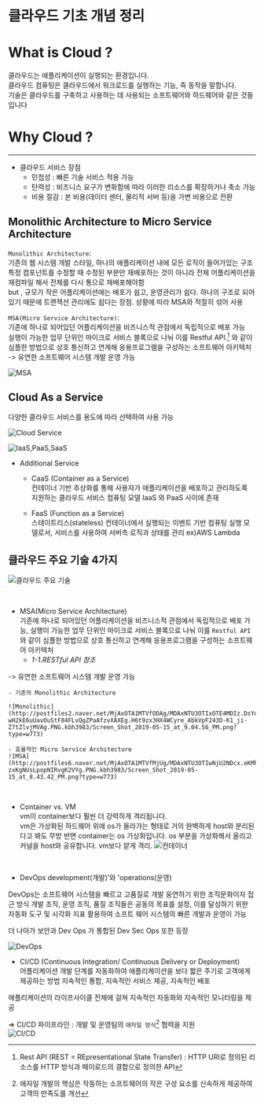 # 클라우드 기초 개념 정리

# What is Cloud ?   
클라우드는 애플리케이션이 실행되는 환경입니다.  
클라우드 컴퓨팅은 클라우드에서 워크로드를 실행하는 기능, 즉 동작을 말합니다.  
기술은 클라우드를 구축하고 사용하는 데 사용되는 소프트웨어와 하드웨어와 같은 것들입니다   


# Why Cloud ?
---  
- 클라우드 서비스 장점  
    - 민첩성 : 빠른 기술 서비스 적용 가능
    - 탄력성 : 비즈니스 요구가 변화함에 따라 이러한 리소스를 확장하거나 축소 가능
    - 비용 절감 : 본 비용(데이터 센터, 물리적 서버 등)을 가변 비용으로 전환  
  
  
## **Monolithic Architecture** to **Micro Service Architecture**   
`Monolithic Architecture`:  
기존의 웹 시스템 개발 스타일, 하나의 애플리케이션 내에 모든 로직이 들어가있는 구조  
특정 컴포넌트를 수정할 때 수정된 부분만 재배포하는 것이 아니라 전체 어플리케이션을 재컴파일 해서 전체를 다시 통으로 재배포해야함  
but , 규모가 작은 어플리케이션에는 배포가 쉽고, 운영관리가 쉽다. 하나의 구조로 되어있기 때문에 트랜잭션 관리에도 쉽다는 장점. 상황에 따라 MSA와 적절히 섞어 사용  
  
`MSA(Micro Service Architecture)`:  
기존에 하나로 되어있던 어플리케이션을 비즈니스적 관점에서 독립적으로 배포 가능  
실행이 가능한 업무 단위인 마이크로 서비스 블록으로 나눠 이를  Restful API.[^Restful API]
와 같이 심플한 방법으로 상호 통신하고 연계해 응용프로그램을 구성하는 소프트웨어 아키텍처  
-> 유연한 소프트웨어 시스템 개발 운영 가능   

![MSA](https://docs.microsoft.com/ko-kr/azure/architecture/includes/images/microservices-logical.png 'MSA')
  
[^Restful API]:  Rest API (REST = REpresentational State Transfer) : HTTP URI로 정의된 리소스를 HTTP 방식과 페이로드의 결합으로 정의한 API



## Cloud As a Service  
다양한 클라우드 서비스를 용도에 따라 선택하여 사용 가능  
  
![Cloud Service](https://azurecomcdn.azureedge.net/cvt-9963f0986fa62e56a009126ebe6c5cb1175dbfc409c6b78d065d7e54cccfe03f/images/page/overview/what-is-iaas/what-is-iaas.png 'IaaS PaaS SaaS')  

![IaaS,PaaS,SaaS](https://ncube-digest.com/wp-content/uploads/2020/02/imgpsh_fullsize_anim.png 'CloudService')  


- Additional Service  
    - CaaS (Container as a Service)  
컨테이너 기반 추상화를 통해 사용자가 애플리케이션을 배포하고 관리하도록 지원하는 클라우드 서비스 컴퓨팅 모델
IaaS 와 PaaS 사이에 존재  
   
    - FaaS (Function as a Service)  
스테이트리스(stateless) 컨테이너에서 실행되는 이벤트 기반 컴퓨팅 실행 모델로서, 서비스를 사용하여 서버측 로직과 상태를 관리
ex)AWS Lambda



## 클라우드 주요 기술 4가지  
![클라우드 주요 기술](https://ditoday.com/wp-content/uploads/2019/11/1-1.jpg)  

<br>  

 
- MSA(Micro Service Architecture)  
기존에 하나로 되어있던 어플리케이션을 비즈니스적 관점에서 독립적으로 배포 가능, 실행이 가능한 업무 단위인 마이크로 서비스 블록으로 나눠 이를  `Restful API`와 같이 심플한 방법으로 상호 통신하고 연계해 응용프로그램을 구성하는 소프트웨어 아키텍처      
    - *1-1.RESTful API 참조*

-> 유연한 소프트웨어 시스템 개발 운영 가능  

    - 기존의 Monolithic Architecture  
    
    ![Monolithic](http://postfiles2.naver.net/MjAxOTA1MTVfODAg/MDAxNTU3OTIxOTE4MDIz.DsYooBXd_-wH2kE6uUavOuStF84FLvQgZPaAfzvXAXEg.H6t9zx3HX4WCyre_AbkVpF243D-K1_ji-Z7tZlvjMVAg.PNG.kbh3983/Screen_Shot_2019-05-15_at_9.04.56_PM.png?type=w773)  
    
    - 효율적인 Micro Service Architecture  
    ![MSA](http://postfiles6.naver.net/MjAxOTA1MTVfMjUg/MDAxNTU3OTIwNjU2NDcx.eKMhKtoET8F43F7BAHJX3O2nITapnmmMbExmmzX94m0g.sLYx2RNI5aVI551PfifzT6-zxKgNUsLpopNIRvgK2VYg.PNG.kbh3983/Screen_Shot_2019-05-15_at_8.43.42_PM.png?type=w773)

<br>

- Container vs. VM  
vm이 container보다 훨씬 더 강력하게 격리됩니다.   
vm은 가상화된 하드웨어 위에 os가 올라가는 형태로 거의 완벽하게 host와 분리된다고 봐도 무방
반면 container는 os 가상화입니다. os 부분을 가상화해서 올리고 커널을 host와 공유합니다.  vm보다 얕게 격리.
![컨테이너](https://developer.ibm.com/kr/wp-content/uploads/sites/98/container1-1.png)  

<br>

- DevOps
development(개발)’와 'operations(운영)  

DevOps는 소프트웨어 시스템을 빠르고 고품질로 개발 웅연하기 위한 조직문화이자 접근 방식
개발 조직, 운영 조직, 품질 조직들은 공동의 목표를 설정, 이를 달성하기 위한 자동화 도구 및 시각화 지표 활용하여 소프트 웨어 시스템의 빠른 개발과 운영이 가능   

더 나아가 보안과 Dev Ops 가 통합된 Dev Sec Ops 또한 등장  

![DevOps](https://nickjanetakis.com/assets/blog/cards/what-is-devops-c1c3c2a09afea5f71fa738b5431a41cda923cd9e8795cf67dc5cfa2966f61ccd.jpg)
<br>

- CI/CD (Continuous Integration/ Continuous Delivery or Deployment)  
어플리케이션 개발 단계를 자동화하여 애플리케이션을 보다 짧은 주기로 고객에게 제공하는 방법
지속적인 통합, 지속적인 서비스 제공, 지속적인 배포   

애플리케이션의 라이프사이클 전체에 걸쳐 지속적인 자동화와 지속적인 모니터링을 제공

=> CI/CD 파이프라인 : 개발 및 운영팀의 `애자일 방식`[^애자일 방식] 협력을 지원  
![CI/CD](https://i0.wp.com/www.docker.com/blog/wp-content/uploads/4fa92c35-5a00-4e7a-929e-e5ae4b99701a.jpg?fit=1600%2C902&ssl=1)   

[^애자일 방식]:애자일 개발의 핵심은 작동하는 소프트웨어의 작은 구성 요소를 신속하게 제공하여 고객의 만족도를 개선
